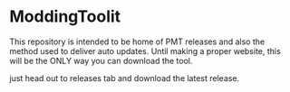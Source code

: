 # ModdingToolit

This repository is intended to be home of PMT releases and also the method used to deliver auto updates.
Until making a proper website, this will be the ONLY way you can download the tool.

just head out to releases tab and download the latest release.
